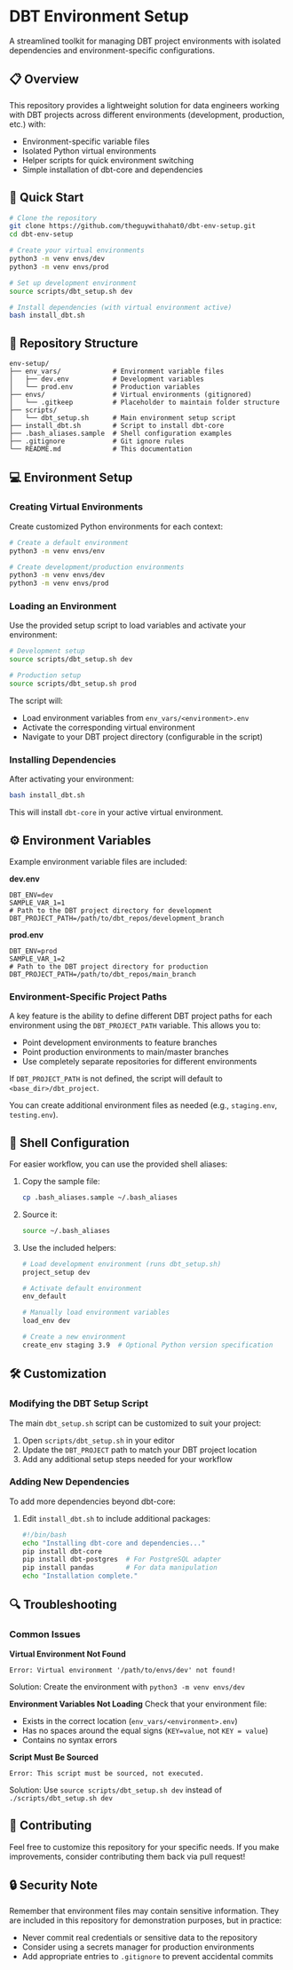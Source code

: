 # DBT Environment Setup

A streamlined toolkit for managing DBT project environments with isolated dependencies and environment-specific configurations.

## 📋 Overview

This repository provides a lightweight solution for data engineers working with DBT projects across different environments (development, production, etc.) with:

- Environment-specific variable files
- Isolated Python virtual environments 
- Helper scripts for quick environment switching
- Simple installation of dbt-core and dependencies

## 🚀 Quick Start

```bash
# Clone the repository
git clone https://github.com/theguywithahat0/dbt-env-setup.git
cd dbt-env-setup

# Create your virtual environments
python3 -m venv envs/dev
python3 -m venv envs/prod

# Set up development environment
source scripts/dbt_setup.sh dev

# Install dependencies (with virtual environment active)
bash install_dbt.sh
```

## 📂 Repository Structure

```
env-setup/
├── env_vars/             # Environment variable files
│   ├── dev.env           # Development variables
│   └── prod.env          # Production variables
├── envs/                 # Virtual environments (gitignored)
│   └── .gitkeep          # Placeholder to maintain folder structure
├── scripts/
│   └── dbt_setup.sh      # Main environment setup script
├── install_dbt.sh        # Script to install dbt-core
├── .bash_aliases.sample  # Shell configuration examples
├── .gitignore            # Git ignore rules
└── README.md             # This documentation
```

## 💻 Environment Setup

### Creating Virtual Environments

Create customized Python environments for each context:

```bash
# Create a default environment
python3 -m venv envs/env

# Create development/production environments
python3 -m venv envs/dev
python3 -m venv envs/prod
```

### Loading an Environment

Use the provided setup script to load variables and activate your environment:

```bash
# Development setup
source scripts/dbt_setup.sh dev

# Production setup
source scripts/dbt_setup.sh prod
```

The script will:
- Load environment variables from `env_vars/<environment>.env`
- Activate the corresponding virtual environment
- Navigate to your DBT project directory (configurable in the script)

### Installing Dependencies

After activating your environment:

```bash
bash install_dbt.sh
```

This will install `dbt-core` in your active virtual environment.

## ⚙️ Environment Variables

Example environment variable files are included:

**dev.env**
```
DBT_ENV=dev
SAMPLE_VAR_1=1
# Path to the DBT project directory for development
DBT_PROJECT_PATH=/path/to/dbt_repos/development_branch
```

**prod.env**
```
DBT_ENV=prod
SAMPLE_VAR_1=2
# Path to the DBT project directory for production
DBT_PROJECT_PATH=/path/to/dbt_repos/main_branch
```

### Environment-Specific Project Paths

A key feature is the ability to define different DBT project paths for each environment using the `DBT_PROJECT_PATH` variable. This allows you to:

- Point development environments to feature branches
- Point production environments to main/master branches
- Use completely separate repositories for different environments

If `DBT_PROJECT_PATH` is not defined, the script will default to `<base_dir>/dbt_project`.

You can create additional environment files as needed (e.g., `staging.env`, `testing.env`).

## 🔧 Shell Configuration

For easier workflow, you can use the provided shell aliases:

1. Copy the sample file:
   ```bash
   cp .bash_aliases.sample ~/.bash_aliases
   ```

2. Source it:
   ```bash
   source ~/.bash_aliases
   ```

3. Use the included helpers:
   ```bash
   # Load development environment (runs dbt_setup.sh)
   project_setup dev
   
   # Activate default environment
   env_default
   
   # Manually load environment variables
   load_env dev
   
   # Create a new environment
   create_env staging 3.9  # Optional Python version specification
   ```

## 🛠️ Customization

### Modifying the DBT Setup Script

The main `dbt_setup.sh` script can be customized to suit your project:

1. Open `scripts/dbt_setup.sh` in your editor
2. Update the `DBT_PROJECT` path to match your DBT project location
3. Add any additional setup steps needed for your workflow

### Adding New Dependencies

To add more dependencies beyond dbt-core:

1. Edit `install_dbt.sh` to include additional packages:
   ```bash
   #!/bin/bash
   echo "Installing dbt-core and dependencies..."
   pip install dbt-core
   pip install dbt-postgres  # For PostgreSQL adapter
   pip install pandas        # For data manipulation
   echo "Installation complete."
   ```

## 🔍 Troubleshooting

### Common Issues

**Virtual Environment Not Found**
```
Error: Virtual environment '/path/to/envs/dev' not found!
```
Solution: Create the environment with `python3 -m venv envs/dev`

**Environment Variables Not Loading**
Check that your environment file:
- Exists in the correct location (`env_vars/<environment>.env`)
- Has no spaces around the equal signs (`KEY=value`, not `KEY = value`)
- Contains no syntax errors

**Script Must Be Sourced**
```
Error: This script must be sourced, not executed.
```
Solution: Use `source scripts/dbt_setup.sh dev` instead of `./scripts/dbt_setup.sh dev`

## 📝 Contributing

Feel free to customize this repository for your specific needs. If you make improvements, consider contributing them back via pull request!

## 🔒 Security Note

Remember that environment files may contain sensitive information. They are included in this repository for demonstration purposes, but in practice:

- Never commit real credentials or sensitive data to the repository
- Consider using a secrets manager for production environments
- Add appropriate entries to `.gitignore` to prevent accidental commits
